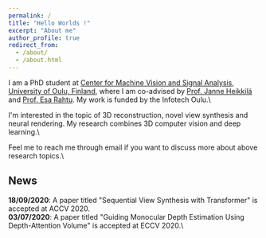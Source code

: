 ```yaml
---
permalink: /
title: "Hello Worlds !"
excerpt: "About me"
author_profile: true
redirect_from: 
  - /about/
  - /about.html
---
```


I am a PhD student at [Center for Machine Vision and Signal Analysis](https://www.oulu.fi/cmvs/), [University of Oulu, Finland](https://www.oulu.fi/university/), where I am co-advised by [Prof. Janne Heikkilä](https://www.oulu.fi/university/researcher/janne-heikkila) and [Prof. Esa Rahtu](https://esa.rahtu.fi/). My work is funded by the Infotech Oulu.\

I'm interested in the topic of 3D reconstruction, novel view synthesis and neural rendering. My research combines 3D computer vision and deep learning.\

Feel me to reach me through email if you want to discuss more about above research topics.\

## News

**18/09/2020**: A paper titled "Sequential View Synthesis with Transformer" is accepted at ACCV 2020.\
**03/07/2020**: A paper titled "Guiding Monocular Depth Estimation Using Depth-Attention Volume" is accepted at ECCV 2020.\
